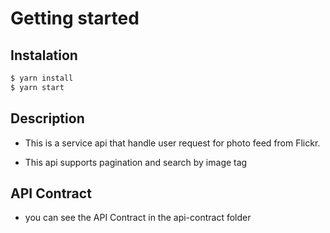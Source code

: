 # Getting started

## Instalation
```bash
$ yarn install
$ yarn start
```

## Description
- This is a service api that handle user request for photo feed from Flickr.

- This api supports pagination and search by image tag

## API Contract
- you can see the API Contract in the api-contract folder